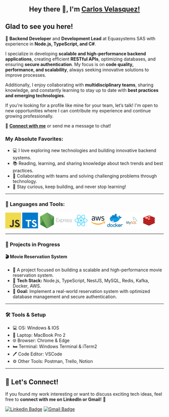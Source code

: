 <div align="center">
  
## Hey there 👋, I'm [Carlos Velasquez!](https://github.com/cvelasquezr8/)

</div>

## Glad to see you here! 


🔹 **Backend Developer** and **Development Lead** at Equasystems SAS with experience in **Node.js, TypeScript, and C#**.  

I specialize in developing **scalable and high-performance backend applications**, creating efficient **RESTful APIs**, optimizing databases, and ensuring **secure authentication**. My focus is on **code quality, performance, and scalability**, always seeking innovative solutions to improve processes.  

Additionally, I enjoy collaborating with **multidisciplinary teams**, sharing knowledge, and constantly learning to stay up to date with **best practices and emerging technologies**.  

If you're looking for a profile like mine for your team, let’s talk! I'm open to new opportunities where I can contribute my experience and continue growing professionally.  

📩 **[Connect with me](mailto:cvelasquezr8@gmail.com?subject=Hello%20Carlos&body=I%20came%20across%20your%20GitHub%20profile%20and...)** or send me a message to chat!  


### My Absolute Favorites:

- 💻 I love exploring new technologies and building innovative backend systems.
- 📚 Reading, learning, and sharing knowledge about tech trends and best practices.
- 🍕 Collaborating with teams and solving challenging problems through technology.
- 🌟 Stay curious, keep building, and never stop learning!  

---

### 🔧 Languages and Tools:

<p align="left">
  <img height="50" src="https://raw.githubusercontent.com/github/explore/master/topics/javascript/javascript.png" alt="JavaScript" />
  <img height="50" src="https://raw.githubusercontent.com/github/explore/master/topics/typescript/typescript.png" alt="TypeScript" />
  <img height="50" src="https://raw.githubusercontent.com/github/explore/master/topics/nodejs/nodejs.png" alt="Node.js" />
  <img height="50" src="https://raw.githubusercontent.com/github/explore/master/topics/express/express.png" alt="Express.js" />
  <img height="50" src="https://raw.githubusercontent.com/github/explore/master/topics/react/react.png" alt="React" />
  <img height="50" src="https://raw.githubusercontent.com/github/explore/master/topics/aws/aws.png" alt="AWS" />
  <img height="50" src="https://raw.githubusercontent.com/github/explore/master/topics/docker/docker.png" alt="Docker" />
  <img height="50" src="https://raw.githubusercontent.com/github/explore/master/topics/mysql/mysql.png" alt="MySQL" />
  <img height="50" src="https://raw.githubusercontent.com/github/explore/master/topics/redis/redis.png" alt="Redis" />
</p>

---

### 🚧 Projects in Progress

#### 🎬 Movie Reservation System
- 🚀 A project focused on building a scalable and high-performance movie reservation system.
- 🔹 **Tech Stack:** Node.js, TypeScript, NestJS, MySQL, Redis, Kafka, Docker, AWS.
- 🔹 **Goal:** Implement a real-world reservation system with optimized database management and secure authentication.

---

### 🛠️ Tools & Setup  
- 💻 OS: Windows & IOS
- 🔦 Laptop:  MacBook Pro 2 
- 🌐 Browser:  Chrome & Edge  
- 🛏️ Terminal:  Windows Terminal & iTerm2
- 🖊️ Code Editor: VSCode  
- ⚙️ Other Tools: Postman, Trello, Notion

---


## 🚀 Let's Connect!  

If you found my work interesting or want to discuss exciting tech ideas, feel free to **connect with me on LinkedIn or Gmail**! 🚀  

[![Linkedin Badge](https://img.shields.io/badge/-LinkedIn-0e76a8?style=flat-square&logo=Linkedin&logoColor=white)](https://www.linkedin.com/in/cvelasquezr8/)  [![Gmail Badge](https://img.shields.io/badge/-Gmail-D14836?style=flat-square&logo=Gmail&logoColor=white)](mailto:cvelasquezr8@gmail.com)  

